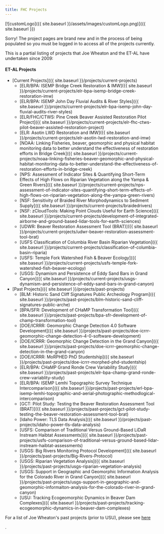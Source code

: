 ```yaml
---
title: FHC Projects
---
```


[![customLogo]({{ site.baseurl }}/assets/images/customLogo.png)]({{ site.baseurl }})

Sorry! The project pages are brand new and in the process of being populated so you must be logged in to access all of the projects currently.

This is a partial listing of projects that Joe Wheaton and the ET-AL have undertaken since 2009:

#### ET-AL Projects

- [Current Projects]({{ site.baseurl }}/projects/current-projects)
  - [ELR/BPA: ISEMP Bridge Creek Restoration & IMW]({{ site.baseurl }}/projects/current-projects/elr-bpa-isemp-bridge-creek-restoration-imw)
  - [ELR/BPA: ISEMP John Day Fluvial Audits & River Styles]({{ site.baseurl }}/projects/current-projects/elr-bpa-isemp-john-day-fluvial-audits-river-styles)
  - [ELR/FHC/CTWS: Pine Creek Beaver Assisted Restoration Pilot Project]({{ site.baseurl }}/projects/current-projects/elr-fhc-ctws-pilot-beaver-assisted-restoration-project)
  - [ELR: Asotin LWD Restoration and IMW]({{ site.baseurl }}/projects/current-projects/elr-asotin-lwd-restoration-and-imw)
  - [NOAA: Linking Fisheries, beaver, geomorphic and physical habitat monitoring data to better understand the effectiveness of restoration efforts in Bridge Creek]({{ site.baseurl }}/projects/current-projects/noaa-linking-fisheries-beaver-geomorphic-and-physical-habitat-monitoring-data-to-better-understand-the-effectiveness-of-restoration-efforts-in-bridge-creek)
  - [NPS: Assessment of Indicator Sites & Quantifying Short-Term Effects of High Flows on Riparian Vegetation along the Yampa & Green Rivers]({{ site.baseurl }}/projects/current-projects/nps-assessment-of-indicator-sites-quantifying-short-term-effects-of-high-flows-on-riparian-vegetation-along-the-yampa-green-rivers)
  - [NSF: Sensitivity of Braided River Morphodynamics to Sediment Supply]({{ site.baseurl }}/projects/current-projects/braidedrivers)
  - [NSF: zCloudTools: Making Point Clouds Useful for Earth Science]({{ site.baseurl }}/projects/current-projects/development-of-integrated-airborne-and-ground-based-lidar-tools-for-earth-sciences)
  - [UDWR: Beaver Restoration Assessment Tool (BRAT)]({{ site.baseurl }}/projects/current-projects/udwr-beaver-restoration-assessment-tool-brat)
  - [USFS Classification of Columbia River Basin Riparian Vegetation]({{ site.baseurl }}/projects/current-projects/classification-of-columbia-basin-riparia)
  - [USFS: Temple Fork Watershed Fish & Beaver Ecology]({{ site.baseurl }}/projects/current-projects/usfs-temple-fork-watershed-fish-beaver-ecology)
  - [USGS: Dynamism and Persistence of Eddy Sand Bars in Grand Canyon]({{ site.baseurl }}/projects/current-projects/usgs-dynamism-and-persistence-of-eddy-sand-bars-in-grand-canyon)
- [Past Projects]({{ site.baseurl }}/projects/past-projects)
  - [BLM: Historic Sand Cliff Signatures Public Archeology Program]({{ site.baseurl }}/projects/past-projects/blm-historic-sand-cliff-signatures-public-arche)
  - [BPA/SFR: Development of CHaMP Transformation Tool]({{ site.baseurl }}/projects/past-projects/bpa-sfr-development-of-champ-transformation-tool)
  - [DOE/ICRRR: Geomorphic Change Detection 4.0 Software Development]({{ site.baseurl }}/projects/past-projects/doe-icrrr-geomorphic-change-detection-4-0-software-development)
  - [DOE/ICRRR: Geomorphic Change Detection in the Grand Canyon]({{ site.baseurl }}/projects/past-projects/doe-icrrr-geomorphic-change-detection-in-the-grand-canyon)
  - [DOE/ICRRR: MoRPHED PhD Studentship]({{ site.baseurl }}/projects/past-projects/doe-icrrr-morphed-phd-studentship)
  - [ELR/BPA: CHaMP Grand Ronde Crew Variability Study]({{ site.baseurl }}/projects/past-projects/elr-bpa-champ-grand-ronde-crew-variablity-study)
  - [ELR/BPA: ISEMP Lemhi Topographic Survey Technique Intercomparison]({{ site.baseurl }}/projects/past-projects/erl-bpa-isemp-lemhi-topographic-and-aerial-photographic-methodlogical-intercomparison)
  - [GCT: Pilot Study: Testing the Beaver Restoration Assessment Tool (BRAT)]({{ site.baseurl }}/projects/past-projects/gct-pilot-study-testing-the-beaver-restoration-assessment-tool-brat)
  - [Idaho Power: TLS Data Analysis]({{ site.baseurl }}/projects/past-projects/idaho-power-tls-data-analysis)
  - [USFS: Comparison of Traditional Versus Ground-Based LiDaR Instream Haibtat Assessments]({{ site.baseurl }}/projects/past-projects/usfs-comparison-of-traditional-versus-ground-based-lidar-instream-haibtat-assessments)
  - [USGS: Big Rivers Monitoring Protocol Development]({{ site.baseurl }}/projects/past-projects/Big-Rivers-Protocol)
  - [USGS: Riparian Vegetation Analysis]({{ site.baseurl }}/projects/past-projects/usgs-riparian-vegetation-analysis)
  - [USGS: Support in Geographic and Geomorphic Information Analysis for the Colorado River in Grand Canyon]({{ site.baseurl }}/projects/past-projects/usgs-support-in-geographic-and-geomorphic-informaiton-analysis-for-the-colorado-river-in-grand-canyon)
  - [USU: Tracking Ecogeomorphic Dynamics in Beaver Dam Complexes]({{ site.baseurl }}/projects/past-projects/tracking-ecogeomorphic-dynamics-in-beaver-dam-complexes)

For a list of Joe Wheaton's past projects (prior to USU), please see [here](http://www.joewheaton.org/Home/research/projects-1)

.